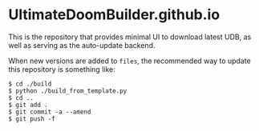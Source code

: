 # UltimateDoomBuilder.github.io

This is the repository that provides minimal UI to download latest UDB, as well as serving as the auto-update backend.

When new versions are added to `files`, the recommended way to update this repository is something like:

```
$ cd ./build
$ python ./build_from_template.py
$ cd ..
$ git add .
$ git commit -a --amend
$ git push -f
```